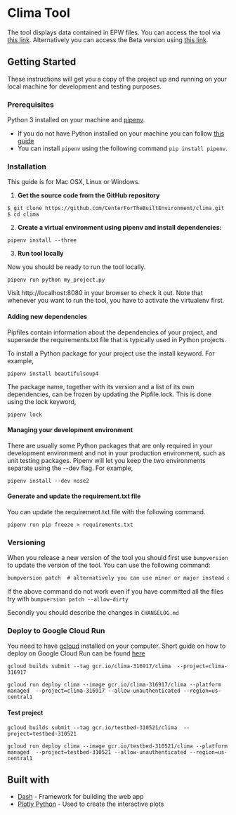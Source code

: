 # Clima Tool

The tool displays data contained in EPW files. You can access the tool via [this link](https://clima-oiook3g2yq-uc.a.run.app/). Alternatively you can access the Beta version using [this link](https://clima-7sr4nnlw7a-uc.a.run.app).

## Getting Started

These instructions will get you a copy of the project up and running on your local machine for development and testing purposes.

### Prerequisites

Python 3 installed on your machine and [pipenv](https://docs.pipenv.org).

* If you do not have Python installed on your machine you can follow [this guide](https://wiki.python.org/moin/BeginnersGuide/Download)
* You can install `pipenv` using the following command `pip install pipenv`.

### Installation

This guide is for Mac OSX, Linux or Windows.

1. **Get the source code from the GitHub repository**
```
$ git clone https://github.com/CenterForTheBuiltEnvironment/clima.git
$ cd clima
```
2. **Create a virtual environment using pipenv and install dependencies:**

``` 
pipenv install --three 
```

3. **Run tool locally**

Now you should be ready to run the tool locally.

```pipenv run python my_project.py```

Visit http://localhost:8080 in your browser to check it out. 
Note that whenever you want to run the tool, you have to activate the virtualenv first.

#### Adding new dependencies
Pipfiles contain information about the dependencies of your project, and supersede the requirements.txt file that is typically used in Python projects.

To install a Python package for your project use the install keyword. For example,

```pipenv install beautifulsoup4```

The package name, together with its version and a list of its own dependencies, can be frozen by updating the Pipfile.lock. This is done using the lock keyword,

```pipenv lock```

#### Managing your development environment

There are usually some Python packages that are only required in your development environment and not in your production environment, such as unit testing packages. Pipenv will let you keep the two environments separate using the --dev flag. For example,

```pipenv install --dev nose2```

#### Generate and update the requirement.txt file

You can update the requirement.txt file with the following command.

```pipenv run pip freeze > requirements.txt```

### Versioning

When you release a new version of the tool you should first use `bumpversion` to update the version of the tool. You can use the following command:

```cmd
bumpversion patch  # alternatively you can use minor or major instead of patch
```

If the above command do not work even if you have committed all the files try with `bumpversion patch --allow-dirty`

Secondly you should describe the changes in `CHANGELOG.md`

### Deploy to Google Cloud Run

You need to have [gcloud](https://cloud.google.com/sdk/docs/install) installed on your computer. Short guide on how to deploy on Google Cloud Run can be found [here](https://youtu.be/FPFDg5znLTM)
```
gcloud builds submit --tag gcr.io/clima-316917/clima  --project=clima-316917

gcloud run deploy clima --image gcr.io/clima-316917/clima --platform managed  --project=clima-316917 --allow-unauthenticated --region=us-central1
```

#### Test project
```
gcloud builds submit --tag gcr.io/testbed-310521/clima  --project=testbed-310521

gcloud run deploy clima --image gcr.io/testbed-310521/clima --platform managed  --project=testbed-310521 --allow-unauthenticated --region=us-central1
```

## Built with
* [Dash](https://plotly.com/dash/) - Framework for building the web app
* [Plotly Python](https://plotly.com/python/) - Used to create the interactive plots 
